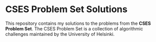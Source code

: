 # CSES Problem Set Solutions

This repository contains my solutions to the problems from the **CSES Problem Set**. The CSES Problem Set is a collection of algorithmic challenges maintained by the University of Helsinki.
